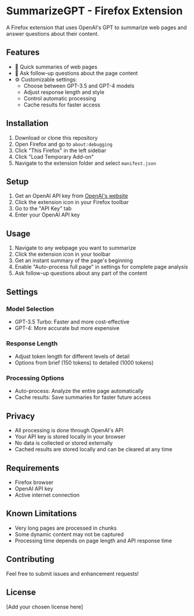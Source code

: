 # SummarizeGPT - Firefox Extension

A Firefox extension that uses OpenAI's GPT to summarize web pages and answer questions about their content.

## Features

- 🚀 Quick summaries of web pages
- 💬 Ask follow-up questions about the page content
- ⚙️ Customizable settings:
  - Choose between GPT-3.5 and GPT-4 models
  - Adjust response length and style
  - Control automatic processing
  - Cache results for faster access

## Installation

1. Download or clone this repository
2. Open Firefox and go to `about:debugging`
3. Click "This Firefox" in the left sidebar
4. Click "Load Temporary Add-on"
5. Navigate to the extension folder and select `manifest.json`

## Setup

1. Get an OpenAI API key from [OpenAI's website](https://platform.openai.com/api-keys)
2. Click the extension icon in your Firefox toolbar
3. Go to the "API Key" tab
4. Enter your OpenAI API key

## Usage

1. Navigate to any webpage you want to summarize
2. Click the extension icon in your toolbar
3. Get an instant summary of the page's beginning
4. Enable "Auto-process full page" in settings for complete page analysis
5. Ask follow-up questions about any part of the content

## Settings

### Model Selection

- GPT-3.5 Turbo: Faster and more cost-effective
- GPT-4: More accurate but more expensive

### Response Length

- Adjust token length for different levels of detail
- Options from brief (150 tokens) to detailed (1000 tokens)

### Processing Options

- Auto-process: Analyze the entire page automatically
- Cache results: Save summaries for faster future access

## Privacy

- All processing is done through OpenAI's API
- Your API key is stored locally in your browser
- No data is collected or stored externally
- Cached results are stored locally and can be cleared at any time

## Requirements

- Firefox browser
- OpenAI API key
- Active internet connection

## Known Limitations

- Very long pages are processed in chunks
- Some dynamic content may not be captured
- Processing time depends on page length and API response time

## Contributing

Feel free to submit issues and enhancement requests!

## License

[Add your chosen license here]
